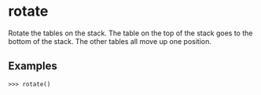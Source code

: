 # rotate

Rotate the tables on the stack.
The table on the top of the stack goes to the bottom of the stack.
The other tables all move up one position.

## Examples

`>>> rotate()`